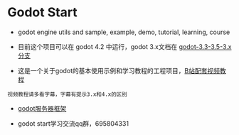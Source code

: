 # Godot Start

- godot engine utils and sample, example, demo, tutorial, learning, course

- 目前这个项目可以在 godot 4.2 中运行，godot
  3.x文档在 [godot-3.3-3.5-3.x 分支](https://github.com/zfoo-project/godot-start/tree/godot-3.3-3.5-3.x)

- 这是一个关于godot的基本使用示例和学习教程的工程项目，[B站配套视频教程](https://www.bilibili.com/video/BV14Y411h7Po)

```
视频教程请多看字幕，字幕有提示3.x和4.x的区别
```

- [godot服务器框架](https://github.com/zfoo-project/zfoo)

- godot start学习交流qq群，695804331